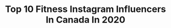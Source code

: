 ---
title: Top 10 Fitness Instagram Influencers In Canada In 2020
description: >-
  Find top fitness Instagram influencers in Canada in 2020. Most popular hashtags: #fitness #ootd #smile #canadiangirl.
platform: Instagram
profiles:
  - username: "mr_romeo._07"
    fullname: >-
      Matthew James Warris
    location: "Canada"
    followers: 5685
    engagement: 2222
    commentsToLikes: 0.104095
    id: ck8wfvl3fgbur0j78bynvwz1t
    verified: false
    hashtags: "#fashionidea, #musically, #musicallyindia, #act"
  - username: "stephcurrrie"
    fullname: >-
      CURRIE
    location: "Canada"
    followers: 38316
    engagement: 750
    commentsToLikes: 0.030487
    id: ck8ta1f10q3k70j78afg7tdw4
    verified: false
    hashtags: ""
  - username: "k.christinee"
    fullname: >-
      𝐊𝐚𝐭𝐞
    location: "Canada"
    followers: 19051
    engagement: 558
    commentsToLikes: 0.113422
    id: ck8szm3a9oyg00j78on313orc
    verified: false
    hashtags: "#effyourbeautystandards, #nopantsclub, #spreadlove, #dailyaffirmations"
  - username: "annita_mompellert"
    fullname: >-
      Anne Laura
    location: "Canada"
    followers: 54801
    engagement: 328
    commentsToLikes: 0.099232
    id: ck0w0jffuei2p0i19um5n3392
    verified: false
    hashtags: "#mtlphotography, #mtlfriday, #christiancreative, #styleblogger"
  - username: "deannawoo"
    fullname: >-
      Deanna Woo: Vancouver Foodie
    location: "Canada"
    followers: 19081
    engagement: 483
    commentsToLikes: 0.174266
    id: ck0vv5ehynmlc0i19v5dv41dt
    verified: false
    hashtags: "#vancouverfood, #handpullednoodles, #noodlepull, #supportlocal"
  - username: "stevi.eh"
    fullname: >-
      Steven
    location: "Canada"
    followers: 5968
    engagement: 1615
    commentsToLikes: 0.037097
    id: ck6ts3aiz2irc0j71nekmakjj
    verified: false
    hashtags: "#xmas, #fit, #gay, #gayabs"
  - username: "laurenfabello"
    fullname: >-
      Laurén Fabello
    location: "Canada"
    followers: 5760
    engagement: 801
    commentsToLikes: 0.196532
    id: ck5hjxti4hft00i11zl7oh2hi
    verified: false
    hashtags: "#ontariocanada, #backday, #thoughts, #healthymindhealthybody"
  - username: "sabr_22"
    fullname: >-
      Sabrina Ianniciello 🇮🇹
    location: "Canada"
    followers: 126409
    engagement: 511
    commentsToLikes: 0.033881
    id: ck5c6boxy540s0i114b27ovck
    verified: false
    hashtags: "#wcw"
  - username: "elobouffard"
    fullname: >-
      ELODIE BOUFFARD
    location: "Canada"
    followers: 40456
    engagement: 300
    commentsToLikes: 0.060868
    id: ck5cfo2u5nblc0i11husc1kli
    verified: false
    hashtags: "#puffyjacket, #loungeunderwear, #thinking, #foodporn"
  - username: "fitbybella_"
    fullname: >-
      Isabella Mazerolle
    location: "Canada"
    followers: 12296
    engagement: 664
    commentsToLikes: 0.239801
    id: ck0tv2xfh9pit0i19943oiekd
    verified: false
    hashtags: "#fitbybella, #abworkout, #quarantinethoughts"
---